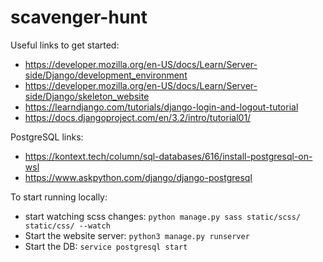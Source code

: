 # scavenger-hunt

Useful links to get started:
- https://developer.mozilla.org/en-US/docs/Learn/Server-side/Django/development_environment
- https://developer.mozilla.org/en-US/docs/Learn/Server-side/Django/skeleton_website
- https://learndjango.com/tutorials/django-login-and-logout-tutorial
- https://docs.djangoproject.com/en/3.2/intro/tutorial01/

PostgreSQL links:
- https://kontext.tech/column/sql-databases/616/install-postgresql-on-wsl
- https://www.askpython.com/django/django-postgresql


To start running locally:
- start watching scss changes: `python manage.py sass static/scss/ static/css/ --watch`
- Start the website server: `python3 manage.py runserver`
- Start the DB: `service postgresql start`